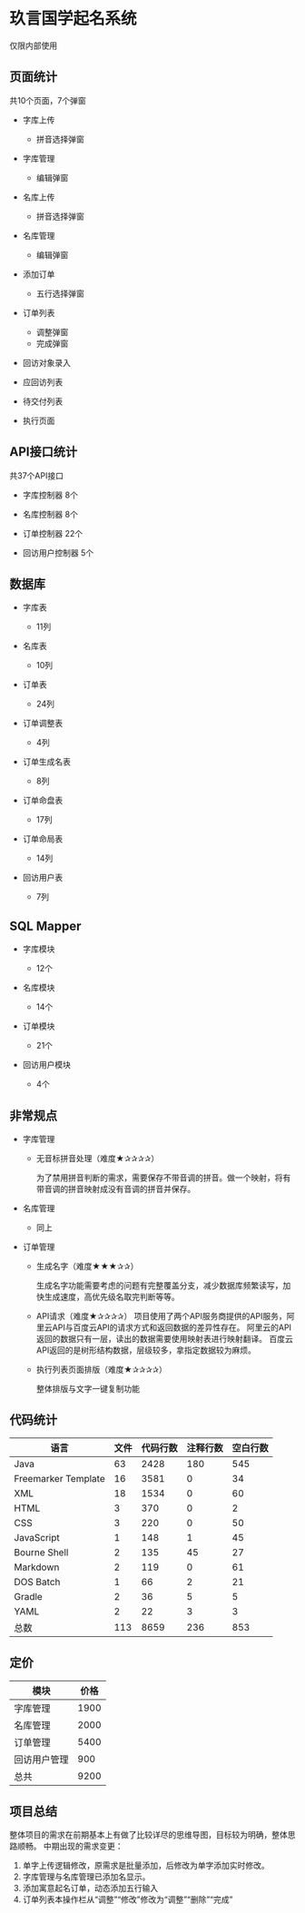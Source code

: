 # 玖言国学起名系统

仅限内部使用

## 页面统计

共10个页面，7个弹窗

+ 字库上传
    + 拼音选择弹窗

+ 字库管理
    + 编辑弹窗

+ 名库上传
    + 拼音选择弹窗

+ 名库管理
    + 编辑弹窗

+ 添加订单
    + 五行选择弹窗

+ 订单列表
    + 调整弹窗
    + 完成弹窗

+ 回访对象录入

+ 应回访列表

+ 待交付列表

+ 执行页面

## API接口统计

共37个API接口

+ 字库控制器 8个

+ 名库控制器 8个

+ 订单控制器 22个

+ 回访用户控制器 5个

## 数据库

+ 字库表
    + 11列

+ 名库表
    + 10列

+ 订单表
    + 24列

+ 订单调整表
    + 4列

+ 订单生成名表
    + 8列

+ 订单命盘表
    + 17列

+ 订单命局表
    + 14列

+ 回访用户表
    + 7列

## SQL Mapper

+ 字库模块
    + 12个

+ 名库模块
    + 14个

+ 订单模块
    + 21个

+ 回访用户模块
    + 4个

## 非常规点

+ 字库管理
    + 无音标拼音处理（难度★✰✰✰✰）

      为了禁用拼音判断的需求，需要保存不带音调的拼音。做一个映射，将有带音调的拼音映射成没有音调的拼音并保存。

+ 名库管理

  + 同上

+ 订单管理
    + 生成名字（难度★★★✰✰）

      生成名字功能需要考虑的问题有完整覆盖分支，减少数据库频繁读写，加快生成速度，高优先级名取完判断等等。

    + API请求（难度★✰✰✰✰）
      项目使用了两个API服务商提供的API服务，阿里云API与百度云API的请求方式和返回数据的差异性存在。
      阿里云的API返回的数据只有一层，读出的数据需要使用映射表进行映射翻译。
      百度云API返回的是树形结构数据，层级较多，拿指定数据较为麻烦。

    + 执行列表页面排版（难度★✰✰✰✰）

      整体排版与文字一键复制功能

## 代码统计

| 语言                | 文件 | 代码行数 | 注释行数 | 空白行数 |
| ------------------- | ---- | -------- | -------- | -------- |
| Java                | 63   | 2428     | 180      | 545      |
| Freemarker Template | 16   | 3581     | 0        | 34       |
| XML                 | 18   | 1534     | 0        | 60       |
| HTML                | 3    | 370      | 0        | 2        |
| CSS                 | 3    | 220      | 0        | 50       |
| JavaScript          | 1    | 148      | 1        | 45       |
| Bourne Shell        | 2    | 135      | 45       | 27       |
| Markdown            | 2    | 119      | 0        | 61       |
| DOS Batch           | 1    | 66       | 2        | 21       |
| Gradle              | 2    | 36       | 5        | 5        |
| YAML                | 2    | 22       | 3        | 3        |
| 总数                | 113  | 8659     | 236      | 853      |

## 定价

| 模块         | 价格 |
| ------------ | ---- |
| 字库管理     | 1900 |
| 名库管理     | 2000 |
| 订单管理     | 5400 |
| 回访用户管理  | 900  |
| 总共        | 9200 |

## 项目总结

整体项目的需求在前期基本上有做了比较详尽的思维导图，目标较为明确，整体思路顺畅。
中期出现的需求变更：

1. 单字上传逻辑修改，原需求是批量添加，后修改为单字添加实时修改。
2. 字库管理与名库管理已添加名显示。
3. 添加寓意起名订单，动态添加五行输入
4. 订单列表本操作栏从“调整”“修改”修改为“调整”“删除”“完成”

